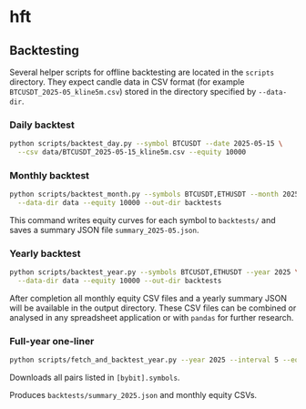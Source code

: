 # hft

## Backtesting

Several helper scripts for offline backtesting are located in the `scripts` 
directory. They expect candle data in CSV format (for example
`BTCUSDT_2025-05_kline5m.csv`) stored in the directory specified by
`--data-dir`.

### Daily backtest

```bash
python scripts/backtest_day.py --symbol BTCUSDT --date 2025-05-15 \
  --csv data/BTCUSDT_2025-05-15_kline5m.csv --equity 10000
```

### Monthly backtest

```bash
python scripts/backtest_month.py --symbols BTCUSDT,ETHUSDT --month 2025-05 \
  --data-dir data --equity 10000 --out-dir backtests
```

This command writes equity curves for each symbol to `backtests/` and saves a
summary JSON file `summary_2025-05.json`.

### Yearly backtest

```bash
python scripts/backtest_year.py --symbols BTCUSDT,ETHUSDT --year 2025 \
  --data-dir data --equity 10000 --out-dir backtests
```

After completion all monthly equity CSV files and a yearly summary JSON will be
available in the output directory. These CSV files can be combined or analysed
in any spreadsheet application or with `pandas` for further research.

### Full-year one-liner

```bash
python scripts/fetch_and_backtest_year.py --year 2025 --interval 5 --equity 10000
```

Downloads all pairs listed in `[bybit].symbols`.

Produces `backtests/summary_2025.json` and monthly equity CSVs.
